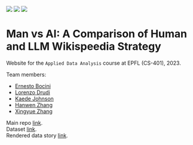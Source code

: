 ![](https://img.shields.io/badge/CSS3-1572B6?style=for-the-badge&logo=css3&logoColor=white)
![](https://img.shields.io/badge/HTML5-E34F26?style=for-the-badge&logo=html5&logoColor=white)
![](https://img.shields.io/badge/Plotly-239120?style=for-the-badge&logo=plotly&logoColor=white)

# Man vs AI: A Comparison of Human and LLM Wikispeedia Strategy

Website for the `Applied Data Analysis` course at EPFL (CS-401), 2023.

Team members:
- [Ernesto Bocini](https://github.com/ernestoBocini)
- [Lorenzo Drudi](https://github.com/drudilorenzo)
- [Kaede Johnson](https://github.com/kaedejohnson)
- [Hanwen Zhang](https://github.com/Katie-zhang)
- [Xingyue Zhang](https://github.com/bREAKtHEdOLL)

Main repo [link](https://github.com/epfl-ada/ada-2023-project-klech). \
Dataset [link](https://snap.stanford.edu/data/wikispeedia.html). \
Rendered data story [link](https://drudilorenzo.github.io/ada-klech-data-story/).
